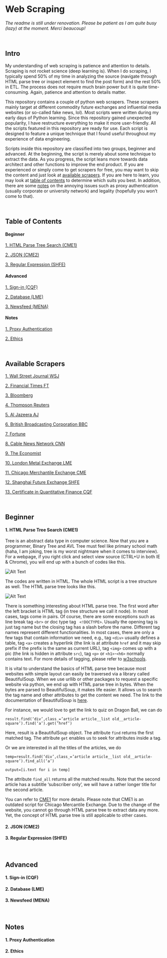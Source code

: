 # Web Scraping

*The readme is still under renovation. Please be patient as I am quite busy (lazy) at the moment. Merci beaucoup!*

<br>

## Intro

My understanding of web scraping is patience and attention to details. Scraping is not rocket science (deep learning is). When I do scraping, I typically spend 50% of my time in analyzing the source (navigate through HTML parse tree or inspect element to find the post form) and the rest 50% in ETL. The process does not require much brain power but it is quite time-consuming. Again, patience and attention to details matter. 

This repository contains a couple of python web scrapers. These scrapers mainly target at different commodity future exchanges and influential media websites (or so-called fake news, lol). Most scripts were written during my early days of Python learning. Since this repository gained unexpected popularity, I have restructure everything to make it more user-friendly. All the scripts featured in this repository are ready for use. Each script is designed to feature a unique technique that I found useful throughout my experience of data engineering. 

Scripts inside this repository are classified into two groups, beginner and advanced. At the beginning, the script is merely about some technique to extract the data. As you progress, the script leans more towards data architect and other functions to improve the end product. If you are experienced or simply come to get scrapers for free, you may want to skip the content and just look at <a href= https://github.com/je-suis-tm/web-scraping#available-scrapers>available scrapers</a>. If you are here to learn, you may look at <a href= https://github.com/je-suis-tm/web-scraping#table-of-contents>table of contents</a> to determine which suits you best. In addition, there are some <a href= https://github.com/je-suis-tm/web-scraping#notes>notes</a> on the annoying issues such as proxy authentication (usually corporate or university network) and legality (hopefully you won’t come to that).

<br>

## Table of Contents

#### Beginner

<a href=https://github.com/je-suis-tm/web-scraping#1-html-parse-tree-search-cme1>1. HTML Parse Tree Search (CME1)</a>

<a href=https://github.com/je-suis-tm/web-scraping#2-json-cme2>2. JSON (CME2)</a>

<a href=https://github.com/je-suis-tm/web-scraping#3-regular-expression-shfe>3. Regular Expression (SHFE)</a>

#### Advanced

<a href=https://github.com/je-suis-tm/web-scraping#1-sign-in-cqf>1. Sign-in (CQF)</a>

<a href=https://github.com/je-suis-tm/web-scraping#2-database-lme>2. Database (LME)</a>

<a href=https://github.com/je-suis-tm/web-scraping#3-newsfeed-mena>3. Newsfeed (MENA)</a>

#### Notes

<a href=https://github.com/je-suis-tm/web-scraping#1-proxy-authentication>1. Proxy Authentication</a>

<a href=https://github.com/je-suis-tm/web-scraping#2-ethics>2. Ethics</a>

<br>

## Available Scrapers

<a href=https://github.com/je-suis-tm/web-scraping/blob/master/MENA%20Newsfeed.py>1. Wall Street Journal WSJ</a>

<a href=https://github.com/je-suis-tm/web-scraping/blob/master/MENA%20Newsfeed.py>2. Financial Times FT</a>

<a href=https://github.com/je-suis-tm/web-scraping/blob/master/MENA%20Newsfeed.py>3. Bloomberg</a>

<a href=https://github.com/je-suis-tm/web-scraping/blob/master/MENA%20Newsfeed.py>4. Thompson Reuters</a>

<a href=https://github.com/je-suis-tm/web-scraping/blob/master/MENA%20Newsfeed.py>5. Al Jazeera AJ</a>

<a href=https://github.com/je-suis-tm/web-scraping/blob/master/MENA%20Newsfeed.py>6. British Broadcasting Corporation BBC</a>

<a href=https://github.com/je-suis-tm/web-scraping/blob/master/MENA%20Newsfeed.py>7. Fortune</a>

<a href=https://github.com/je-suis-tm/web-scraping/blob/master/MENA%20Newsfeed.py>8. Cable News Network CNN</a>

<a href=https://github.com/je-suis-tm/web-scraping/blob/master/MENA%20Newsfeed.py>9. The Economist</a>

<a href=https://github.com/je-suis-tm/web-scraping/blob/master/LME.py>10. London Metal Exchange LME</a>

<a href=https://github.com/je-suis-tm/web-scraping/blob/master/CME2.py>11. Chicago Merchantile Exchange CME</a>

<a href=https://github.com/je-suis-tm/web-scraping/blob/master/SHFE.py>12. Shanghai Future Exchange SHFE</a>

<a href=https://github.com/je-suis-tm/web-scraping/blob/master/CQF.py>13. Certificate in Quantitative Finance CQF</a>

<br>

## Beginner

#### 1. HTML Parse Tree Search (CME1)

Tree is an abstract data type in computer science. Now that you are a programmer, Binary Tree and AVL Tree must feel like primary school math (haha, I am joking, tree is my worst nightmare when it comes to interview). For a webpage, if you right click and select view source (CTRL+U in both IE & Chrome), you will end up with a bunch of codes like this.

![Alt Text](https://github.com/je-suis-tm/web-scraping/blob/master/preview/cme1%20html.PNG)

The codes are written in HTML. The whole HTML script is a tree structure as well. The HTML parse tree looks like this. 

![Alt Text](https://github.com/je-suis-tm/web-scraping/blob/master/preview/cme1%20tree.png)

There is something interesting about HTML parse tree. The first word after the left bracket is HTML tag (in tree structure we call it node). In most cases, tags come in pairs. Of course, there are some exceptions such as line break tag `<br>` or doc type tag ` <!DOCTYPE>`. Usually the opening tag is just tag name but the closing tag has a slash before the name. Different tag names represent different functionalities. In most cases, there are only a few tags that contain information we need, e.g., tag `<div>` usually defines a table, tag `<a>` creates a hyperlink (the link is at attribute `href` and it may skip prefix if the prefix is the same as current URL), tag `<img>` comes up with a pic (the link is hidden in attribute `src`), tag `<p>` or `<h1>`-`<h6>` normally contains text. For more details of tagging, please refer to <a href= https://www.w3schools.com/tags/default.asp>w3schools</a>.

It is vital to understand the basics of HTML parse tree because most websites with simple layout can easily be traversed via a library called BeautifulSoup. When we use urllib or other packages to request a specific website via python, we end up with HTML parse tree in bytes. When the bytes are parsed to BeautifulSoup, it makes life easier. It allows us to search the tag name and other attributes to get the content we need. The link to the documentation of BeautifulSoup is <a href= https://www.crummy.com/software/BeautifulSoup/bs4/doc>here</a>.

For instance, we would love to get the link to quiz on Dragon Ball, we can do

`result.find(‘div’,class_=’article article__list old__article-square’).find(‘a’).get(‘href’)`

Here, result is a BeautifulSoup object. The attribute `find` returns the first matched tag. The attribute `get` enables us to seek for attributes inside a tag.

Or we are interested in all the titles of the articles, we do

`temp=result.find(‘div’,class_=’article article__list old__article-square’).find_all(‘a’)` 

`output=[i.text for i in temp]`

The attribute `find_all` returns all the matched results. Note that the second article has a subtitle ‘subscriber only’, we will have a rather longer title for the second article. 

You can refer to <a href= https://github.com/je-suis-tm/web-scraping/blob/master/CME1.py>CME1</a> for more details. Please note that CME1 is an outdated script for Chicago Mercantile Exchange. Due to the change of the website, you cannot go through HTML parse tree to extract data any more. Yet, the concept of HTML parse tree is still applicable to other cases.

#### 2. JSON (CME2)

#### 3. Regular Expression (SHFE)

<br>

## Advanced

#### 1. Sign-in (CQF)

#### 2. Database (LME)

#### 3. Newsfeed (MENA)

<br>

## Notes

#### 1. Proxy Authentication

#### 2. Ethics

